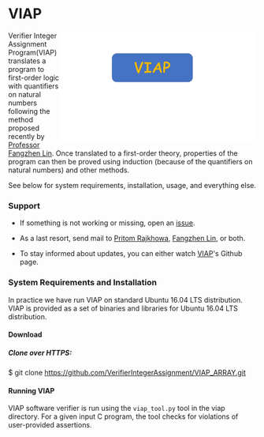 # VIAP
<img src="VIAP_logo.png" width=400 alt="SMACK Logo" align="right">

Verifier Integer Assignment Program(VIAP) translates a program to first-order logic with
quantifiers on natural numbers following the method proposed recently by [Professor Fangzhen Lin](http://www.cs.ust.hk/~flin/). Once translated to a first-order theory, properties of the program can then be proved using induction (because of the quantifiers on natural numbers) and other methods.


See below for system requirements, installation, usage, and everything else.

### Support

* If something is not working or missing, open an [issue](https://github.com/VerifierIntegerAssignment/VerifierIntegerAssignment.github.io/issues).

* As a last resort, send mail to 
  [Pritom Rajkhowa](mailto:pritom.rajkhowa@gmail.com), [Fangzhen Lin](mailto:flin@cs.ust.hk), or both.

* To stay informed about updates, you can either watch [VIAP](https://verifierintegerassignment.github.io/)'s Github page.

### System Requirements and Installation

In practice we have run VIAP on standard Ubuntu 16.04 LTS distribution. VIAP is provided as a set of binaries and libraries for
Ubuntu 16.04 LTS distribution. 

#### Download 


##### Clone over HTTPS:

 $ git clone https://github.com/VerifierIntegerAssignment/VIAP_ARRAY.git
 
 #### Running VIAP


VIAP software verifier is run using the `viap_tool.py` tool in the viap directory.
For a given input C program, the tool checks for violations of user-provided
assertions. 




